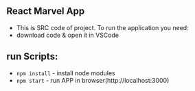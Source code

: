 ## React Marvel App

- This is SRC code of project. To run the application you need:
- download code & open it in VSCode

## run Scripts:

- `npm install` - install node modules
- `npm start` - run APP in browser(http://localhost:3000)





